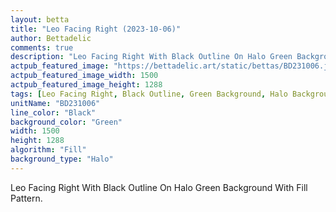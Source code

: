 ```yaml
---
layout: betta
title: "Leo Facing Right (2023-10-06)"
author: Bettadelic
comments: true
description: "Leo Facing Right With Black Outline On Halo Green Background With Fill Pattern."
actpub_featured_image: "https://bettadelic.art/static/bettas/BD231006.jpg"
actpub_featured_image_width: 1500
actpub_featured_image_height: 1288
tags: [Leo Facing Right, Black Outline, Green Background, Halo Background Pattern, Fill Pattern, October 2023]
unitName: "BD231006"
line_color: "Black"
background_color: "Green"
width: 1500
height: 1288
algorithm: "Fill"
background_type: "Halo"
---
```


Leo Facing Right With Black Outline On Halo Green Background With Fill Pattern.
